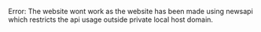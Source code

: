 Error: The website wont work as the website has been made using newsapi which restricts the api usage outside private local host domain.
